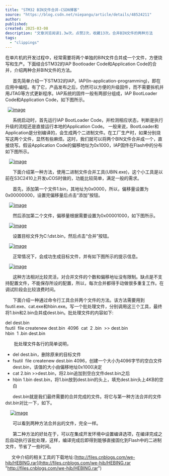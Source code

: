```yaml
---
title: "STM32 BIN文件合并-CSDN博客"
source: "https://blog.csdn.net/niepangu/article/details/48524211"
author:
published:
created: 2025-03-08
description: "文章浏览阅读1.3w次，点赞2次，收藏13次。合并BIN文件的两种方法      在单片机的开发过程中，经常需要将两个单独的BIN文件合并成一个文件，方便烧写和生产。下面结合STM32的IAP Bootloader Code和Application Code的合并，介绍两种合并BIN文件的方法。      首先简单介绍一下STM32的IAP。IAP(In-application-programming)，即在应用中编程。有了它，产_bin文件合并"
tags:
  - "clippings"
---
```

在单片机的开发过程中，经常需要将两个单独的BIN文件合并成一个文件，方便烧写和生产。下面结合STM32的IAP Bootloader Code和Application Code的合并，介绍两种合并BIN文件的方法。

      首先简单介绍一下STM32的IAP。IAP(In-application-programming)，即在应用中编程。有了它，产品发布之后，仍然可以方便的升级固件，而不需要拆机并用JTAG等方式更新程序。IAP系统的固件一般有两部分组成，IAP BootLoader Code和Application Code，如下图所示。

  [![image](https://i-blog.csdnimg.cn/blog_migrate/7b4843f67fae219c4e8e8cef17a77961.png "image")](http://images.cnblogs.com/cnblogs_com/we-hjb/201101/201101062100172964.png)

      系统启动时，首先运行IAP BootLoader Code，并检测相应状态，判断是执行升级的流程还是直接运行本地的Application Code。 一般来说，BootLoader和Application是分别编译的，会生成两个二进制文件。在工厂生产时，如果分别烧写这两个文件，显然有些麻烦。这时，我们就可以将两个BIN文件合并成一个，直接烧写。假设Application Code的偏移地址为0x1000，IAP固件在Flash中的分布如下图所示。

   [![image](https://i-blog.csdnimg.cn/blog_migrate/299492421aee8ee8684d9008bc438fca.png "image")](http://images.cnblogs.com/cnblogs_com/we-hjb/201101/201101062100174326.png)

      下面介绍第一种方法，使用二进制文件合并工具(UBIN.exe)，这个小工具是以前在S3C2410上开发uCOS时做的，功能比较简单，满足一般的需求。

      首先，添加第一个文件1.bin，其地址为0x0000，所以，偏移量设置为0x00000000，设置完偏移量后点击“添加”按钮。

   [![image](https://i-blog.csdnimg.cn/blog_migrate/928f64fa46ef184aa6ebfa720047b20b.png "image")](http://images.cnblogs.com/cnblogs_com/we-hjb/201101/201101062100183388.png)

      然后添加第二个文件，偏移量根据需要设置为0x00001000，如下图所示。

   [![image](https://i-blog.csdnimg.cn/blog_migrate/eddcc26266cc446e245712d2b5a6c3a3.png "image")](http://images.cnblogs.com/cnblogs_com/we-hjb/201101/201101062100187782.png) 

      设置目标文件为C:\\dst.bin，然后点击“合并”按钮。

   [![image](https://i-blog.csdnimg.cn/blog_migrate/644dafd465690cfb2ce61da147d14ccf.png "image")](http://images.cnblogs.com/cnblogs_com/we-hjb/201101/20110106210019224.png)

      正常情况下，会成功生成目标文件，并有如下图所示的提示信息。

   [![image](https://i-blog.csdnimg.cn/blog_migrate/51191d25a676f414893a97f774a817b4.png "image")](http://images.cnblogs.com/cnblogs_com/we-hjb/201101/201101062100192667.png) 

      这种方法相对比较灵活，对合并文件的个数和偏移地址没有限制。缺点是不支持配置文件，不能保存所设的配置，所以，每次合并都得手动做很多重复工作。在调试阶段会比较浪费时间。

      下面介绍一种通过命令行工具合并两个文件的方法。该方法需要用到fsutil.exe、cat.exe和hbin.exe。写一个批处理文件，分别调用这三个工具，最终将1.bin和2.bin合并成dest.bin。批处理文件的内容如下:

del dest.bin  
fsutil  file createnew dest.bin  4096  cat  2 .bin  \>> dest.bin  
hbin  1 .bin dest.bin

       批处理文件各行的简单说明，

- del dest.bin，删除原来的目标文件
- fsutil  file createnew dest.bin 4096，创建一个大小为4096字节的空白文件dest.bin，该值的大小由偏移地址0x1000决定
- cat 2.bin >>dest.bin，将2.bin追加到空白文件dest.bin之后
- hbin 1.bin dest.bin，将1.bin放到dest.bin的头上，填充dest.bin头上4KB的空白

      dest.bin就是我们最终需要的合并完成的文件。将它与第一种方法合并的文件dst.bin对比一下，如下。

    [![image](https://i-blog.csdnimg.cn/blog_migrate/3ea9d8daaa865a814ce9ce11c81bc437.png "image")](http://images.cnblogs.com/cnblogs_com/we-hjb/201101/2011010621002059.png)

      可以看到两种方法合并出的文件，完全一样。

      第二种方法的好处在于，可以在集成开发环境中设置编译选项，在编译完成之后自动执行该批处理，这样，编译完成后即得到能够直接固化到Flash中的二进制文件，节省了一些时间。

     文中介绍的相关工具的下载地址:[http://files.cnblogs.com/we-hjb/HEBING.rar](http://files.cnblogs.com/we-hjb/HEBING.rar "http://files.cnblogs.com/we-hjb/HEBING.rar")